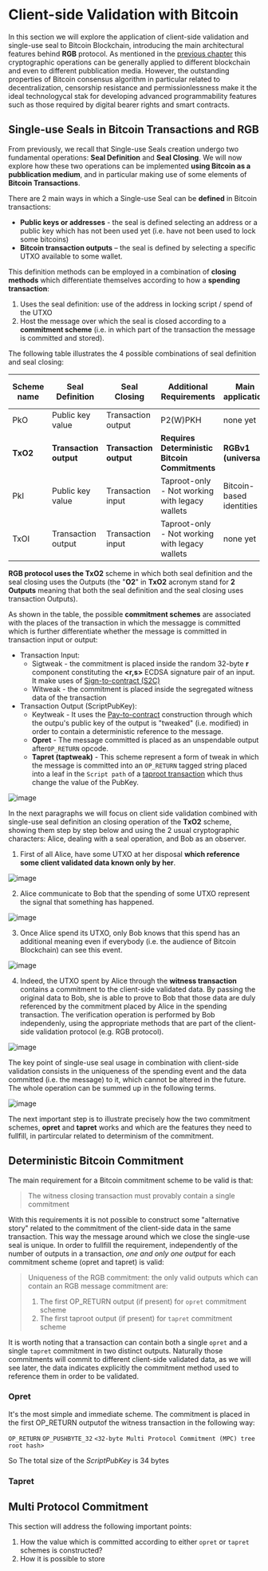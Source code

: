 # Client-side Validation with Bitcoin

In this section we will explore the application of client-side validation and single-use seal to Bitcoin Blockchain, introducing the main architectural features behind **RGB** protocol.
As mentioned in the [previous chapter](intro-tech.md) this cryptographic operations can be generally applied to different blockchain and even to different pubblication media. However, the outstanding properties of Bitcoin consensus algorithm in particular related to decentralization, censorship resistance and permissionlessness make it the ideal technologycal stak for developing advanced programmability features such as those required by digital bearer rights and smart contracts.

## Single-use Seals in Bitcoin Transactions and RGB

From previously, we recall that Single-use Seals creation undergo two fundamental operations: **Seal Definition** and **Seal Closing**. We will now explore how these two operations can be implemented **using Bitcoin as a pubblication medium**, and in particular making use of some elements of **Bitcoin Transactions**. 

There are 2 main ways in which a Single-use Seal can be **defined** in Bitcoin transactions:

* **Public keys or addresses** - the seal is defined selecting an address or a public key which has not been used yet (i.e. have not been used to lock some bitcoins)
* **Bitcoin transaction outputs** – the seal is defined by selecting a specific UTXO available to some wallet.

This definition methods can be employed in a combination of **closing methods** which differentiate themselves according to how a **spending transaction**:
1. Uses the seal definition: use of the address in locking script / spend of the UTXO  
2. Host the message over which the seal is closed according to a **commitment scheme** (i.e. in which part of the transaction the message is committed and stored).
     
The following table illustrates the 4 possible combinations of seal definition and seal closing:

| Scheme name  | Seal Definition         | Seal Closing            | Additional Requirements                             |  Main application              | Possible commitment schemes      |
|--------------|-------------------------|-------------------------|-----------------------------------------------------|--------------------------------|----------------------------------|
| PkO          | Public key value        | Transaction output      | P2(W)PKH                                            |  none yet                      | Keytweak, tapret, opret          |                  
| **TxO2**     | **Transaction output**  | **Transaction output**  | **Requires Deterministic Bitcoin Commitments**      |  **RGBv1 (universal)**         | **Keytweak, tapret, opret**      |                  
| PkI          | Public key value        | Transaction input       | Taproot-only - Not working with legacy wallets      |  Bitcoin-based identities      | Sigtweak, witweak                |                  
| TxOI         | Transaction output      | Transaction input       | Taproot-only - Not working with legacy wallets      |  none yet                      | Sigtweak, witweak                | 

**RGB protocol uses the TxO2** scheme in which both seal definition and the seal closing uses the Outputs (the "**O2**" in **TxO2** acronym stand for **2 Outputs** meaning that both the seal definition and the seal closing uses transaction Outputs).

As shown in the table, the possible **commitment schemes** are associated with the places of the transaction in which the messagge is committed which is further differentiate whether the message is committed in transaction input or output:
* Transaction Input:
     * Sigtweak - the commitment is placed inside the random 32-byte **r** component constituting the **<r,s>** ECDSA signature pair of an input. It make uses of [Sign-to-contract (S2C)](https://blog.eternitywall.com/2018/04/13/sign-to-contract/#sign-to-contract)
     * Witweak - the commitment is placed inside the segregated witness data of the transaction
* Transaction Output (ScriptPubKey):
     * Keytweak - It uses the [Pay-to-contract](https://blog.eternitywall.com/2018/04/13/sign-to-contract/#pay-to-contract) construction through which the outpu's public key of the output is "tweaked" (i.e. modified) in order to contain a deterministic reference to the message.   
     * **Opret** - The message committed is placed as an unspendable output after`OP_RETURN` opcode.
     * **Tapret (taptweak)** - This scheme represent a form of tweak in which the message is committed into an `OP_RETURN` tagged string placed into a leaf in the `Script path` of a [taproot transaction](https://github.com/bitcoin/bips/blob/master/bip-0341.mediawiki) which thus change the value of the PubKey.
    

![image](https://github.com/parsevalbtc/RGB-Documentation/assets/74722637/d0bc6d55-0918-48c1-b97d-73071f98874b)


In the next paragraphs we will focus on client side validation combined with single-use seal definition an closing operation of the **TxO2** scheme, showing them step by step below and using the 2 usual cryptographic characters: Alice, dealing with a seal operation, and Bob as an observer.

1. First of all Alice, have some UTXO at her disposal **which reference some client validated data known only by her**.

![image](https://github.com/parsevalbtc/RGB-Documentation/assets/74722637/ad0684d1-294c-49e7-b80a-3ae6c5156a38)

2. Alice communicate to Bob that the spending of some UTXO represent the signal that something has happened.

![image](https://github.com/parsevalbtc/RGB-Documentation/assets/74722637/c232438e-8571-492e-828d-d2c5e31760b8)

3. Once Alice spend its UTXO,  only Bob knows that this spend has an additional meaning even if everybody (i.e. the audience of Bitcoin Blockchain) can see this event.

![image](https://github.com/parsevalbtc/RGB-Documentation/assets/74722637/f770fd32-e903-49b0-a3ea-d604fd189770)

4. Indeed, the UTXO spent by Alice through the **witness transaction** contains a commitment to the client-side validated data. By passing the original data to Bob, she is able to prove to Bob that those data are duly referenced by the commitment placed by Alice in the spending transaction. The verification operation is performed by Bob independenly, using the appropriate methods that are part of the client-side validation protocol (e.g. RGB protocol).  

![image](https://github.com/parsevalbtc/RGB-Documentation/assets/74722637/f6440aae-202a-4569-bea7-f46664c00e92)

The key point of single-use seal usage in combination with client-side validation consists in the uniqueness of the spending event and the data committed (i.e. the message) to it, which cannot be altered in the future. The whole operation can be summed up in the following terms.

![image](https://github.com/parsevalbtc/RGB-Documentation/assets/74722637/dd575319-8eb8-48c2-837a-b6b7bf4faa81)

The next important step is to illustrate precisely how the two commitment schemes, **opret** and **tapret** works and which are the features they need to fullfill, in partircular related to determinism of the commitment.   

## Deterministic Bitcoin Commitment 

The main requirement for a Bitcoin commitment scheme to be valid is that:
> The witness closing transaction must provably contain a single commitment

With this requirements it is not possible to construct some "alternative story" related to the commitment of the client-side data in the same transaction. This way the message around which we close the single-use seal is unique. In order to fullfill the requirement, independently of the number of outputs in a transaction, *one and only one output* for each commitment scheme (opret and tapret) is valid:

> Uniqueness of the RGB commitment: the only valid outputs which can contain an RGB message commitment are:
> 1. The first OP_RETURN output (if present) for `opret` commitment scheme
> 2. The first taproot output (if present) for `tapret` commitment scheme

It is worth noting that a transaction can contain both a single `opret` and a single `tapret` commitment in two distinct outputs. Naturally those commitments will commit to different client-side validated data, as we will see later, the data indicates explicitly the commitment method used to reference them in order to be validated.   

### Opret

It's the most simple and immediate scheme. The commitment is placed in the first OP_RETURN outputof the witness transaction in the following way:

`OP_RETURN` `OP_PUSHBYTE_32` `<32-byte Multi Protocol Commitment (MPC) tree root hash>`

So The total size of the *ScriptPubKey* is 34 bytes

### Tapret


## Multi Protocol Commitment

This section will address the following important points:

1. How the value which is committed according to either `opret` or `tapret` schemes is constructed?
2. How it is possible to store     


 
